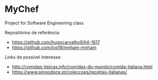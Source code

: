 # MyChef
Project for Software Engineering class

Repositórios de referência:
- https://github.com/hugocarvalho9/li4-1617
- https://github.com/jcp19/mnham-mnham

Links de possível interesse:
- http://comidas-tipicas.info/comidas-do-mundo/comida-italiana.html
- https://www.pingodoce.pt/coleccoes/receitas-italianas/
